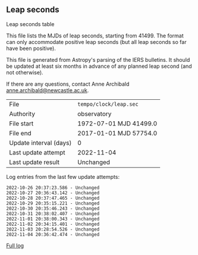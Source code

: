 
## Leap seconds

Leap seconds table

This file lists the MJDs of leap seconds, starting from 41499.
The format can only accommodate positive leap seconds (but all
leap seconds so far have been positive).

This file is generated from Astropy's parsing of the IERS
bulletins. It should be updated at least six months in advance
of any planned leap second (and not otherwise).

If there are any questions, contact Anne Archibald
<anne.archibald@newcastle.ac.uk>.

|     |     |
|:--- |:--- |
| File | `tempo/clock/leap.sec` |
| Authority | observatory |
| File start | 1972-07-01 MJD 41499.0 |
| File end | 2017-01-01 MJD 57754.0 |
| Update interval (days) | 0 |
| Last update attempt | 2022-11-04 |
| Last update result | Unchanged |

Log entries from the last few update attempts:
```
2022-10-26 20:37:23.586 - Unchanged
2022-10-27 20:36:43.142 - Unchanged
2022-10-28 20:37:47.465 - Unchanged
2022-10-29 20:35:15.221 - Unchanged
2022-10-30 20:35:46.243 - Unchanged
2022-10-31 20:38:02.407 - Unchanged
2022-11-01 20:38:00.343 - Unchanged
2022-11-02 20:34:15.401 - Unchanged
2022-11-03 20:28:54.526 - Unchanged
2022-11-04 20:36:42.474 - Unchanged
```
[Full log](https://raw.githubusercontent.com/ipta/pulsar-clock-corrections/main/log/tempo/clock/leap.sec.log)

